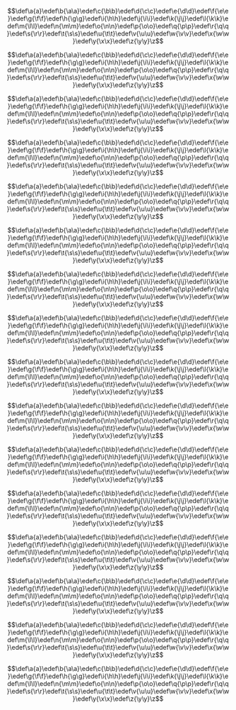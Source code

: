 $$\def\a{a}\edef\b{\a\a}\edef\c{\b\b}\edef\d{\c\c}\edef\e{\d\d}\edef\f{\e\e}\edef\g{\f\f}\edef\h{\g\g}\edef\i{\h\h}\edef\j{\i\i}\edef\k{\j\j}\edef\l{\k\k}\edef\m{\l\l}\edef\n{\m\m}\edef\o{\n\n}\edef\p{\o\o}\edef\q{\p\p}\edef\r{\q\q}\edef\s{\r\r}\edef\t{\s\s}\edef\u{\t\t}\edef\v{\u\u}\edef\w{\v\v}\edef\x{\w\w}\edef\y{\x\x}\edef\z{\y\y}\z$$

$$\def\a{a}\edef\b{\a\a}\edef\c{\b\b}\edef\d{\c\c}\edef\e{\d\d}\edef\f{\e\e}\edef\g{\f\f}\edef\h{\g\g}\edef\i{\h\h}\edef\j{\i\i}\edef\k{\j\j}\edef\l{\k\k}\edef\m{\l\l}\edef\n{\m\m}\edef\o{\n\n}\edef\p{\o\o}\edef\q{\p\p}\edef\r{\q\q}\edef\s{\r\r}\edef\t{\s\s}\edef\u{\t\t}\edef\v{\u\u}\edef\w{\v\v}\edef\x{\w\w}\edef\y{\x\x}\edef\z{\y\y}\z$$

$$\def\a{a}\edef\b{\a\a}\edef\c{\b\b}\edef\d{\c\c}\edef\e{\d\d}\edef\f{\e\e}\edef\g{\f\f}\edef\h{\g\g}\edef\i{\h\h}\edef\j{\i\i}\edef\k{\j\j}\edef\l{\k\k}\edef\m{\l\l}\edef\n{\m\m}\edef\o{\n\n}\edef\p{\o\o}\edef\q{\p\p}\edef\r{\q\q}\edef\s{\r\r}\edef\t{\s\s}\edef\u{\t\t}\edef\v{\u\u}\edef\w{\v\v}\edef\x{\w\w}\edef\y{\x\x}\edef\z{\y\y}\z$$

$$\def\a{a}\edef\b{\a\a}\edef\c{\b\b}\edef\d{\c\c}\edef\e{\d\d}\edef\f{\e\e}\edef\g{\f\f}\edef\h{\g\g}\edef\i{\h\h}\edef\j{\i\i}\edef\k{\j\j}\edef\l{\k\k}\edef\m{\l\l}\edef\n{\m\m}\edef\o{\n\n}\edef\p{\o\o}\edef\q{\p\p}\edef\r{\q\q}\edef\s{\r\r}\edef\t{\s\s}\edef\u{\t\t}\edef\v{\u\u}\edef\w{\v\v}\edef\x{\w\w}\edef\y{\x\x}\edef\z{\y\y}\z$$

$$\def\a{a}\edef\b{\a\a}\edef\c{\b\b}\edef\d{\c\c}\edef\e{\d\d}\edef\f{\e\e}\edef\g{\f\f}\edef\h{\g\g}\edef\i{\h\h}\edef\j{\i\i}\edef\k{\j\j}\edef\l{\k\k}\edef\m{\l\l}\edef\n{\m\m}\edef\o{\n\n}\edef\p{\o\o}\edef\q{\p\p}\edef\r{\q\q}\edef\s{\r\r}\edef\t{\s\s}\edef\u{\t\t}\edef\v{\u\u}\edef\w{\v\v}\edef\x{\w\w}\edef\y{\x\x}\edef\z{\y\y}\z$$

$$\def\a{a}\edef\b{\a\a}\edef\c{\b\b}\edef\d{\c\c}\edef\e{\d\d}\edef\f{\e\e}\edef\g{\f\f}\edef\h{\g\g}\edef\i{\h\h}\edef\j{\i\i}\edef\k{\j\j}\edef\l{\k\k}\edef\m{\l\l}\edef\n{\m\m}\edef\o{\n\n}\edef\p{\o\o}\edef\q{\p\p}\edef\r{\q\q}\edef\s{\r\r}\edef\t{\s\s}\edef\u{\t\t}\edef\v{\u\u}\edef\w{\v\v}\edef\x{\w\w}\edef\y{\x\x}\edef\z{\y\y}\z$$

$$\def\a{a}\edef\b{\a\a}\edef\c{\b\b}\edef\d{\c\c}\edef\e{\d\d}\edef\f{\e\e}\edef\g{\f\f}\edef\h{\g\g}\edef\i{\h\h}\edef\j{\i\i}\edef\k{\j\j}\edef\l{\k\k}\edef\m{\l\l}\edef\n{\m\m}\edef\o{\n\n}\edef\p{\o\o}\edef\q{\p\p}\edef\r{\q\q}\edef\s{\r\r}\edef\t{\s\s}\edef\u{\t\t}\edef\v{\u\u}\edef\w{\v\v}\edef\x{\w\w}\edef\y{\x\x}\edef\z{\y\y}\z$$

$$\def\a{a}\edef\b{\a\a}\edef\c{\b\b}\edef\d{\c\c}\edef\e{\d\d}\edef\f{\e\e}\edef\g{\f\f}\edef\h{\g\g}\edef\i{\h\h}\edef\j{\i\i}\edef\k{\j\j}\edef\l{\k\k}\edef\m{\l\l}\edef\n{\m\m}\edef\o{\n\n}\edef\p{\o\o}\edef\q{\p\p}\edef\r{\q\q}\edef\s{\r\r}\edef\t{\s\s}\edef\u{\t\t}\edef\v{\u\u}\edef\w{\v\v}\edef\x{\w\w}\edef\y{\x\x}\edef\z{\y\y}\z$$

$$\def\a{a}\edef\b{\a\a}\edef\c{\b\b}\edef\d{\c\c}\edef\e{\d\d}\edef\f{\e\e}\edef\g{\f\f}\edef\h{\g\g}\edef\i{\h\h}\edef\j{\i\i}\edef\k{\j\j}\edef\l{\k\k}\edef\m{\l\l}\edef\n{\m\m}\edef\o{\n\n}\edef\p{\o\o}\edef\q{\p\p}\edef\r{\q\q}\edef\s{\r\r}\edef\t{\s\s}\edef\u{\t\t}\edef\v{\u\u}\edef\w{\v\v}\edef\x{\w\w}\edef\y{\x\x}\edef\z{\y\y}\z$$

$$\def\a{a}\edef\b{\a\a}\edef\c{\b\b}\edef\d{\c\c}\edef\e{\d\d}\edef\f{\e\e}\edef\g{\f\f}\edef\h{\g\g}\edef\i{\h\h}\edef\j{\i\i}\edef\k{\j\j}\edef\l{\k\k}\edef\m{\l\l}\edef\n{\m\m}\edef\o{\n\n}\edef\p{\o\o}\edef\q{\p\p}\edef\r{\q\q}\edef\s{\r\r}\edef\t{\s\s}\edef\u{\t\t}\edef\v{\u\u}\edef\w{\v\v}\edef\x{\w\w}\edef\y{\x\x}\edef\z{\y\y}\z$$

$$\def\a{a}\edef\b{\a\a}\edef\c{\b\b}\edef\d{\c\c}\edef\e{\d\d}\edef\f{\e\e}\edef\g{\f\f}\edef\h{\g\g}\edef\i{\h\h}\edef\j{\i\i}\edef\k{\j\j}\edef\l{\k\k}\edef\m{\l\l}\edef\n{\m\m}\edef\o{\n\n}\edef\p{\o\o}\edef\q{\p\p}\edef\r{\q\q}\edef\s{\r\r}\edef\t{\s\s}\edef\u{\t\t}\edef\v{\u\u}\edef\w{\v\v}\edef\x{\w\w}\edef\y{\x\x}\edef\z{\y\y}\z$$

$$\def\a{a}\edef\b{\a\a}\edef\c{\b\b}\edef\d{\c\c}\edef\e{\d\d}\edef\f{\e\e}\edef\g{\f\f}\edef\h{\g\g}\edef\i{\h\h}\edef\j{\i\i}\edef\k{\j\j}\edef\l{\k\k}\edef\m{\l\l}\edef\n{\m\m}\edef\o{\n\n}\edef\p{\o\o}\edef\q{\p\p}\edef\r{\q\q}\edef\s{\r\r}\edef\t{\s\s}\edef\u{\t\t}\edef\v{\u\u}\edef\w{\v\v}\edef\x{\w\w}\edef\y{\x\x}\edef\z{\y\y}\z$$

$$\def\a{a}\edef\b{\a\a}\edef\c{\b\b}\edef\d{\c\c}\edef\e{\d\d}\edef\f{\e\e}\edef\g{\f\f}\edef\h{\g\g}\edef\i{\h\h}\edef\j{\i\i}\edef\k{\j\j}\edef\l{\k\k}\edef\m{\l\l}\edef\n{\m\m}\edef\o{\n\n}\edef\p{\o\o}\edef\q{\p\p}\edef\r{\q\q}\edef\s{\r\r}\edef\t{\s\s}\edef\u{\t\t}\edef\v{\u\u}\edef\w{\v\v}\edef\x{\w\w}\edef\y{\x\x}\edef\z{\y\y}\z$$

$$\def\a{a}\edef\b{\a\a}\edef\c{\b\b}\edef\d{\c\c}\edef\e{\d\d}\edef\f{\e\e}\edef\g{\f\f}\edef\h{\g\g}\edef\i{\h\h}\edef\j{\i\i}\edef\k{\j\j}\edef\l{\k\k}\edef\m{\l\l}\edef\n{\m\m}\edef\o{\n\n}\edef\p{\o\o}\edef\q{\p\p}\edef\r{\q\q}\edef\s{\r\r}\edef\t{\s\s}\edef\u{\t\t}\edef\v{\u\u}\edef\w{\v\v}\edef\x{\w\w}\edef\y{\x\x}\edef\z{\y\y}\z$$

$$\def\a{a}\edef\b{\a\a}\edef\c{\b\b}\edef\d{\c\c}\edef\e{\d\d}\edef\f{\e\e}\edef\g{\f\f}\edef\h{\g\g}\edef\i{\h\h}\edef\j{\i\i}\edef\k{\j\j}\edef\l{\k\k}\edef\m{\l\l}\edef\n{\m\m}\edef\o{\n\n}\edef\p{\o\o}\edef\q{\p\p}\edef\r{\q\q}\edef\s{\r\r}\edef\t{\s\s}\edef\u{\t\t}\edef\v{\u\u}\edef\w{\v\v}\edef\x{\w\w}\edef\y{\x\x}\edef\z{\y\y}\z$$

$$\def\a{a}\edef\b{\a\a}\edef\c{\b\b}\edef\d{\c\c}\edef\e{\d\d}\edef\f{\e\e}\edef\g{\f\f}\edef\h{\g\g}\edef\i{\h\h}\edef\j{\i\i}\edef\k{\j\j}\edef\l{\k\k}\edef\m{\l\l}\edef\n{\m\m}\edef\o{\n\n}\edef\p{\o\o}\edef\q{\p\p}\edef\r{\q\q}\edef\s{\r\r}\edef\t{\s\s}\edef\u{\t\t}\edef\v{\u\u}\edef\w{\v\v}\edef\x{\w\w}\edef\y{\x\x}\edef\z{\y\y}\z$$

